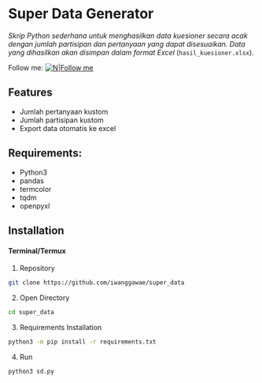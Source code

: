 # **Super Data Generator**
_Skrip Python sederhana untuk menghasilkan data kuesioner secara acak dengan jumlah partisipan dan pertanyaan yang dapat disesuaikan. Data yang dihasilkan akan disimpan dalam format Excel_ (`hasil_kuesioner.xlsx`).

Follow me:
[![N|Follow me](https://upload.wikimedia.org/wikipedia/commons/thumb/a/a5/Instagram_icon.png/20px-Instagram_icon.png)](https://instagram.com/iwanggawae)

## **Features**
- Jumlah pertanyaan kustom
- Jumlah partisipan kustom
- Export data otomatis ke excel

## **Requirements:**
- Python3
- pandas
- termcolor
- tqdm
- openpyxl

## Installation

#### Terminal/Termux
1. Repository
```sh
git clone https://github.com/iwanggawae/super_data
```
2. Open Directory
```sh
cd super_data
```
3. Requirements Installation
```sh
python3 -m pip install -r requirements.txt
```
4. Run
```sh
python3 sd.py
```

